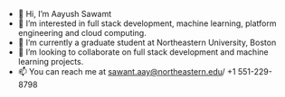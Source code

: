 - 👋 Hi, I’m Aayush Sawamt
- 👀 I’m interested in full stack development, machine learning, platform engineering and cloud computing.
- 🌱 I’m currently a graduate student at Northeastern University, Boston
- 💞️ I’m looking to collaborate on full stack development and machine learning projects.
- 📫 You can reach me at sawant.aay@northeastern.edu/ +1 551-229-8798

<!---
aayushNortheastern1905/aayushNortheastern1905 is a ✨ special ✨ repository because its `README.md` (this file) appears on your GitHub profile.
You can click the Preview link to take a look at your changes.
--->
